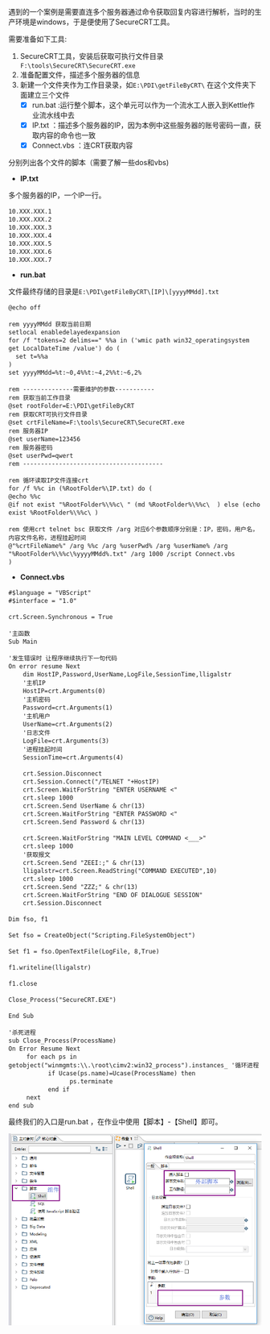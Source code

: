 遇到的一个案例是需要直连多个服务器通过命令获取回复内容进行解析，当时的生产环境是windows，于是便使用了SecureCRT工具。

需要准备如下工具:

1. SecureCRT工具，安装后获取可执行文件目录`F:\tools\SecureCRT\SecureCRT.exe`
2. 准备配置文件，描述多个服务器的信息
3. 新建一个文件夹作为工作目录录，如`E:\PDI\getFileByCRT\` 在这个文件夹下面建立三个文件
   - [X] run.bat :运行整个脚本，这个单元可以作为一个流水工人嵌入到Kettle作业流水线中去
   - [X] IP.txt ：描述多个服务器的IP，因为本例中这些服务器的账号密码一直，获取内容的命令也一致
   - [X] Connect.vbs ：连CRT获取内容

分别列出各个文件的脚本（需要了解一些dos和vbs)

* **IP.txt**

多个服务器的IP，一个IP一行。

```dos
10.XXX.XXX.1
10.XXX.XXX.2
10.XXX.XXX.3
10.XXX.XXX.4
10.XXX.XXX.5
10.XXX.XXX.6
10.XXX.XXX.7
```

* **run.bat**

文件最终存储的目录是`E:\PDI\getFileByCRT\[IP]\[yyyyMMdd].txt`

```dos
@echo off

rem yyyyMMdd 获取当前日期
setlocal enabledelayedexpansion 
for /f "tokens=2 delims==" %%a in ('wmic path win32_operatingsystem get LocalDateTime /value') do (
  set t=%%a
)
set yyyyMMdd=%t:~0,4%%t:~4,2%%t:~6,2%

rem --------------需要维护的参数-----------
rem 获取当前工作目录
@set rootFolder=E:\PDI\getFileByCRT
rem 获取CRT可执行文件目录
@set crtFileName=F:\tools\SecureCRT\SecureCRT.exe
rem 服务器IP
@set userName=123456
rem 服务器密码
@set userPwd=qwert
rem ---------------------------------------

rem 循环读取IP文件连接crt
for /f %%c in (%RootFolder%\IP.txt) do (
@echo %%c 
@if not exist "%RootFolder%\%%c\ " (md %RootFolder%\%%c\  ) else (echo exist %RootFolder%\%%c\ )

rem 使用crt telnet bsc 获取文件 /arg 对应6个参数顺序分别是：IP，密码，用户名，内容文件名称，进程挂起时间
@"%crtFileName%" /arg %%c /arg %userPwd% /arg %userName% /arg "%RootFolder%\%%c\%yyyyMMdd%.txt" /arg 1000 /script Connect.vbs
)
```

* **Connect.vbs**

```vbs
#$language = "VBScript"
#$interface = "1.0"

crt.Screen.Synchronous = True

'主函数
Sub Main

'发生错误时 让程序继续执行下一句代码
On error resume Next
	dim HostIP,Password,UserName,LogFile,SessionTime,lligalstr
	'主机IP
	HostIP=crt.Arguments(0)
	'主机密码
	Password=crt.Arguments(1)
	'主机用户
	UserName=crt.Arguments(2)
	'日志文件
	LogFile=crt.Arguments(3)
	'进程挂起时间
	SessionTime=crt.Arguments(4)

    crt.Session.Disconnect
    crt.Session.Connect("/TELNET "+HostIP)
    crt.Screen.WaitForString "ENTER USERNAME <" 
	crt.sleep 1000
    crt.Screen.Send UserName & chr(13)
    crt.Screen.WaitForString "ENTER PASSWORD <"
	crt.Screen.Send Password & chr(13)
	
    crt.Screen.WaitForString "MAIN LEVEL COMMAND <___>" 
	crt.sleep 1000
	'获取报文
    crt.Screen.Send "ZEEI:;" & chr(13)
	lligalstr=crt.Screen.ReadString("COMMAND EXECUTED",10)
	crt.sleep 1000
	crt.Screen.Send "ZZZ;" & chr(13)
    crt.Screen.WaitForString "END OF DIALOGUE SESSION" 
    crt.Session.Disconnect  
 
Dim fso, f1

Set fso = CreateObject("Scripting.FileSystemObject")

Set f1 = fso.OpenTextFile(LogFile, 8,True)

f1.writeline(lligalstr)

f1.close

Close_Process("SecureCRT.EXE") 
	 
End Sub

'杀死进程 
sub Close_Process(ProcessName)  
On Error Resume Next  
     for each ps in getobject("winmgmts:\\.\root\cimv2:win32_process").instances_ '循环进程  
           if Ucase(ps.name)=Ucase(ProcessName) then  
                 ps.terminate  
           end if  
     next  
end sub
```
最终我们的入口是run.bat ，在作业中使用【脚本】-【Shell】即可。

![shell](img/shell.png)